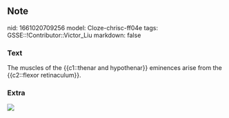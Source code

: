 ## Note
nid: 1661020709256
model: Cloze-chrisc-ff04e
tags: GSSE::!Contributor::Victor_Liu
markdown: false

### Text
The muscles of the {{c1::thenar and hypothenar}} eminences arise from the {{c2::flexor retinaculum}}.

### Extra
<img src="paste-07684dd8d1e901c64dfcf37e7aae0fa052253b1b.jpg">
